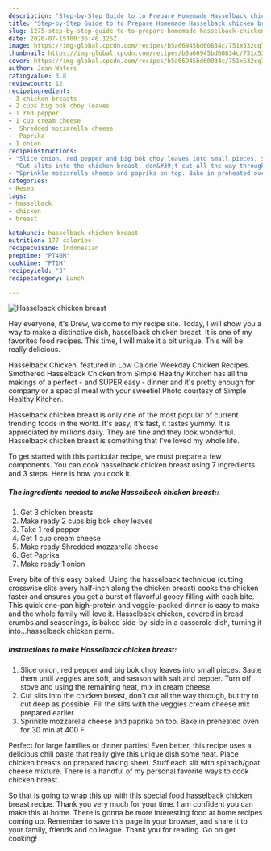 ```yaml
---
description: "Step-by-Step Guide to to Prepare Homemade Hasselback chicken breast"
title: "Step-by-Step Guide to to Prepare Homemade Hasselback chicken breast"
slug: 1275-step-by-step-guide-to-to-prepare-homemade-hasselback-chicken-breast
date: 2020-07-15T00:36:46.125Z
image: https://img-global.cpcdn.com/recipes/b5a66945bd60834c/751x532cq70/hasselback-chicken-breast-recipe-main-photo.jpg
thumbnail: https://img-global.cpcdn.com/recipes/b5a66945bd60834c/751x532cq70/hasselback-chicken-breast-recipe-main-photo.jpg
cover: https://img-global.cpcdn.com/recipes/b5a66945bd60834c/751x532cq70/hasselback-chicken-breast-recipe-main-photo.jpg
author: Jean Waters
ratingvalue: 3.8
reviewcount: 12
recipeingredient:
- 3 chicken breasts
- 2 cups big bok choy leaves
- 1 red pepper
- 1 cup cream cheese
-  Shredded mozzarella cheese
-  Paprika
- 1 onion
recipeinstructions:
- "Slice onion, red pepper and big bok choy leaves into small pieces. Saute them until veggies are soft, and season with salt and pepper. Turn off stove and using the remaining heat, mix in cream cheese."
- "Cut slits into the chicken breast, don&#39;t cut all the way through, but try to cut deep as possible. Fill the slits with the veggies cream cheese mix prepared earlier."
- "Sprinkle mozzarella cheese and paprika on top. Bake in preheated oven for 30 min at 400 F."
categories:
- Resep
tags:
- hasselback
- chicken
- breast

katakunci: hasselback chicken breast
nutrition: 177 calories
recipecuisine: Indonesian
preptime: "PT40M"
cooktime: "PT1H"
recipeyield: "3"
recipecategory: Lunch

---
```



![Hasselback chicken breast](https://img-global.cpcdn.com/recipes/b5a66945bd60834c/751x532cq70/hasselback-chicken-breast-recipe-main-photo.jpg)

Hey everyone, it's Drew, welcome to my recipe site. Today, I will show you a way to make a distinctive dish, hasselback chicken breast. It is one of my favorites food recipes. This time, I will make it a bit unique. This will be really delicious.

Hasselback Chicken. featured in Low Calorie Weekday Chicken Recipes. Smothered Hasselback Chicken from Simple Healthy Kitchen has all the makings of a perfect - and SUPER easy - dinner and it&#39;s pretty enough for company or a special meal with your sweetie! Photo courtesy of Simple Healthy Kitchen.

Hasselback chicken breast is only one of the most popular of current trending foods in the world. It's easy, it's fast, it tastes yummy. It is appreciated by millions daily. They are fine and they look wonderful. Hasselback chicken breast is something that I've loved my whole life.


To get started with this particular recipe, we must prepare a few components. You can cook hasselback chicken breast using 7 ingredients and 3 steps. Here is how you cook it.

##### The ingredients needed to make Hasselback chicken breast::

1. Get 3 chicken breasts
1. Make ready 2 cups big bok choy leaves
1. Take 1 red pepper
1. Get 1 cup cream cheese
1. Make ready  Shredded mozzarella cheese
1. Get  Paprika
1. Make ready 1 onion


Every bite of this easy baked. Using the hasselback technique (cutting crosswise slits every half-inch along the chicken breast) cooks the chicken faster and ensures you get a burst of flavorful gooey filling with each bite. This quick one-pan high-protein and veggie-packed dinner is easy to make and the whole family will love it. Hasselback chicken, covered in bread crumbs and seasonings, is baked side-by-side in a casserole dish, turning it into…hasselback chicken parm. 

##### Instructions to make Hasselback chicken breast:

1. Slice onion, red pepper and big bok choy leaves into small pieces. Saute them until veggies are soft, and season with salt and pepper. Turn off stove and using the remaining heat, mix in cream cheese.
1. Cut slits into the chicken breast, don&#39;t cut all the way through, but try to cut deep as possible. Fill the slits with the veggies cream cheese mix prepared earlier.
1. Sprinkle mozzarella cheese and paprika on top. Bake in preheated oven for 30 min at 400 F.


Perfect for large families or dinner parties! Even better, this recipe uses a delicious chili paste that really give this unique dish some heat. Place chicken breasts on prepared baking sheet. Stuff each slit with spinach/goat cheese mixture. There is a handful of my personal favorite ways to cook chicken breast. 

So that is going to wrap this up with this special food hasselback chicken breast recipe. Thank you very much for your time. I am confident you can make this at home. There is gonna be more interesting food at home recipes coming up. Remember to save this page in your browser, and share it to your family, friends and colleague. Thank you for reading. Go on get cooking!
